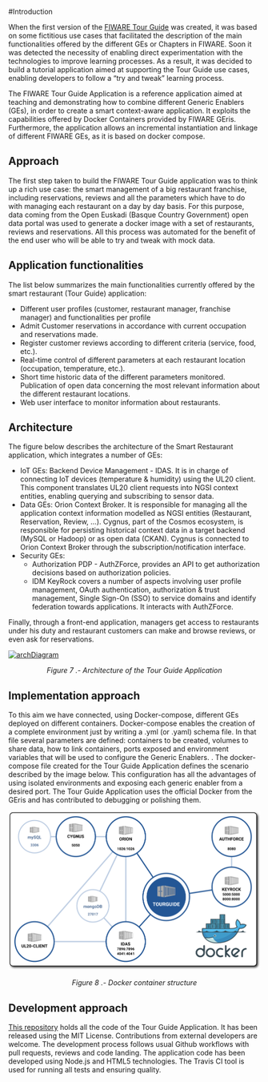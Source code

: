 #Introduction

When the first version of the [FIWARE Tour Guide](http://fiwaretourguide.readthedocs.org) was created, it was based on some fictitious use cases that facilitated the description of the main functionalities offered by the different GEs or Chapters in FIWARE. Soon it was detected the necessity of enabling direct experimentation with the technologies to improve learning processes. As a result, it was decided to build a tutorial application aimed at supporting the Tour Guide use cases, enabling developers to follow a “try and tweak” learning process.

The FIWARE Tour Guide Application is a reference application aimed at teaching and demonstrating how to combine different Generic Enablers (GEs), in order to create a smart context-aware application. It exploits the capabilities offered by Docker Containers provided by FIWARE GEris. Furthermore, the application allows an incremental instantiation and linkage of different FIWARE GEs, as it is based on docker compose.

## Approach

The first step taken to build the FIWARE Tour Guide application was to think up a rich use case: the  smart management of a big restaurant franchise, including reservations, reviews and all the parameters which have to do with managing each restaurant on a day by day basis.
For this purpose, data coming from the Open Euskadi (Basque Country Government) open data portal was used to generate a docker image with a set of restaurants, reviews and reservations. All this process was automated for the benefit of the end user who will be able to try and tweak with mock data.

## Application functionalities

The list below summarizes the main functionalities currently offered by the smart restaurant (Tour Guide) application:

+ 	Different user profiles (customer, restaurant manager, franchise manager) and functionalities per profile
+  	Admit Customer reservations in accordance with current occupation and reservations made.
+  	Register customer reviews according to different criteria (service, food, etc.).
+ 	Real-time control of different parameters at each restaurant location (occupation, temperature, etc.).
+  	Short time historic data of the different parameters monitored. Publication of open data concerning the most relevant information about the different restaurant locations.
+  	Web user interface to monitor information about restaurants.

## Architecture

The figure below describes the architecture of the Smart Restaurant application, which integrates a number of GEs:

- IoT GEs: Backend Device Management - IDAS. It is in charge of connecting IoT devices (temperature & humidity) using the UL20 client. This component translates UL20 client requests into NGSI context entities, enabling querying and subscribing to sensor data.
- Data GEs: Orion Context Broker. It is responsible for managing all the application context information modelled as NGSI entities (Restaurant, Reservation, Review, …).
Cygnus, part of the Cosmos ecosystem, is responsible for persisting historical context data in a target backend (MySQL or Hadoop) or as open data (CKAN). Cygnus is connected to Orion Context Broker through the subscription/notification interface.
- Security GEs:
  	- Authorization PDP - AuthZForce, provides an API to get authorization decisions based on authorization policies.
    - IDM KeyRock covers a number of aspects involving user profile management, OAuth authentication, authorization & trust management, Single Sign-On (SSO) to service domains and identify federation towards applications. It interacts with AuthZForce.

Finally, through a front-end application, managers get access to restaurants under his duty and restaurant customers can make and browse reviews, or even ask for reservations.

[![archDiagram](images/archDiagram.png)](images/archDiagram.png)
*<p align="center"> Figure 7 .- Architecture of the Tour Guide Application </p>*

##	Implementation approach

To this aim we have connected, using Docker-compose, different GEs deployed on different containers. Docker-compose enables the creation of a complete environment just by writing a .yml (or .yaml) schema file. In that file several parameters are defined: containers to be created, volumes to share data, how to link containers, ports exposed and environment variables that will be used to configure the Generic Enablers. . The docker-compose file created for the Tour Guide Application defines the scenario described by the image below. This configuration has all the advantages of using isolated environments and exposing each generic enabler from a desired port.
The Tour Guide Application uses the official Docker from the GEris and has contributed to debugging or polishing them.

[![composeDiagram](images/composeDiagram.png)](images/composeDiagram.png)
*<p align="center"> Figure 8 .- Docker container structure </p>*

## 	Development approach

[This repository](https://github.com/fiware/tutorials.TourGuide-App) holds all the code of the Tour Guide Application. It has been released using the MIT License. Contributions from external developers are welcome. The development process follows usual Github workflows with pull requests, reviews and code landing. The application code has been developed using Node.js and HTML5 technologies. The Travis CI tool is used for running all tests and ensuring quality.

